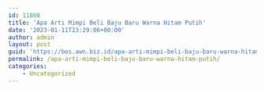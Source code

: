 ```yaml
---
id: 11860
title: 'Apa Arti Mimpi Beli Baju Baru Warna Hitam Putih'
date: '2023-01-11T23:29:06+00:00'
author: admin
layout: post
guid: 'https://bos.awn.biz.id/apa-arti-mimpi-beli-baju-baru-warna-hitam-putih/'
permalink: /apa-arti-mimpi-beli-baju-baru-warna-hitam-putih/
categories:
    - Uncategorized
---
```


